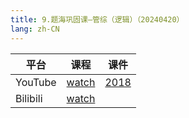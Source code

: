 ```yaml
---
title: 9.题海巩固课—管综（逻辑）（20240420）
lang: zh-CN
---
```



| 平台       | 课程                                                                                                                               | 课件                                                                                   |
|----------|------------------------------------------------------------------------------------------------------------------------------------|----------------------------------------------------------------------------------------|
| YouTube  | [watch](https://www.youtube.com/watch?v=og-IXdLAU80&list=PLm0MFkgiW1Jifh_vbdTALFpNGQ5V1hoDO&index=9)                                  | [2018](../../public/logic/%E9%80%BB%E8%BE%91-%E6%AD%A3%E5%BC%8F%E8%AF%BE/pdf/2018.pdf) |
| Bilibili | [watch](https://www.bilibili.com/video/BV1oHkTYFESZ?spm_id_from=333.788.videopod.sections&vd_source=752f1f454ebffd32e5dbe02742c48dab) |                                                                                        |                                                                                                                                                                                                                                       |



